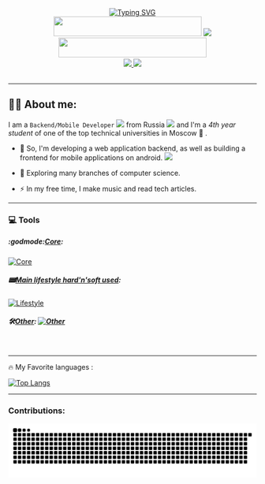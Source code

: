 <div align="center">
  <a href="https://git.io/typing-svg"><img src="https://readme-typing-svg.herokuapp.com?font=Fira+Code&pause=1000&background=FF0D0D00&height=30&lines=Hey!+Hello+there+%F0%9F%91%8B%2C+I'm+Yakov" alt="Typing SVG" /></a>
</div>
<div id="header" align="center">
  <img src="https://media.giphy.com/media/UYMdzKS7bOJRJQzZtI/giphy-downsized-large.gif" width="300" height="40" />
  <img src="https://media.giphy.com/media/MYI6NK4JOGpOzOriEg/giphy.gif" width="200" />
  <img src="https://media.giphy.com/media/FVVVfw0sXn1s8fpUBL/giphy-downsized-large.gif" width="300" height="40"/>
</div>
<div id="badges" align="center">
  <div>
  <a href="https://t.me/boombacks">
    <img src="https://img.shields.io/badge/Telegram-blue?logo=telegram&logoColor=white&style=for-the-badge">
   </a>
   <a href="mailto:nikolaevforbuss@gmail.com">
    <img src="https://img.shields.io/badge/Gmail-red?logo=gmail&logoColor=white&style=for-the-badge">
    </a>
  </div>
 </div>
 <div id="views" align="center">
  <img src="https://komarev.com/ghpvc/?username=1boombacks1&style=flat-square&color=blue" alt=""/>
 </div>
 
---

## :man_technologist: About me:

I am a `Backend/Mobile Developer` <img src="https://media.giphy.com/media/WUlplcMpOCEmTGBtBW/giphy.gif" width="30"> from Russia <img src="https://media.giphy.com/media/m1ryIPOpfsQpXRm2UB/giphy.gif" width="25"> and I'm a *4th year student* of one of the top technical universities in Moscow :book: .

- :telescope: So, I'm developing a web application backend, as well as building a frontend for mobile applications on android. <img src="https://media.giphy.com/media/UQJlZ2OcaCA2RLfGiZ/giphy.gif" width="15">

- :seedling: Exploring many branches of computer science.

- :zap: In my free time, I make music and read tech articles.

---

### 💻 Tools
##### :godmode:<ins>Core</ins>:
[![Core](https://skillicons.dev/icons?i=go,ts,lit,postgres)](https://skillicons.dev) </br>

##### :pager:<ins>Main lifestyle hard'n'soft used</ins>:
[![Lifestyle](https://skillicons.dev/icons?i=apple,vscode,github,obsidian,figma,discord)](https://skillicons.dev)

##### 🛠️<ins>Other</ins>: [![Other](https://skillicons.dev/icons?i=bash,html,sass,css,docker,htmx,js,redis)](https://skillicons.dev)
</br>

---

:fire: My Favorite languages :  

[![Top Langs](https://github-readme-stats.vercel.app/api/top-langs/?username=1boombacks1&layout=compact&theme=radical)](https://github.com/anuraghazra/github-readme-stats)

---

### Contributions:
<picture>
  <source media="(prefers-color-scheme: dark)" srcset="https://raw.githubusercontent.com/1boombacks1/1boombacks1/output/github-snake-dark.svg" />
  <source media="(prefers-color-scheme: light)" srcset="https://raw.githubusercontent.com/1boombacks1/1boombacks1/output/github-snake.svg" />
  <img alt="github-snake" src="https://raw.githubusercontent.com/1boombacks1/1boombacks1/output/github-snake.svg" />
</picture>
